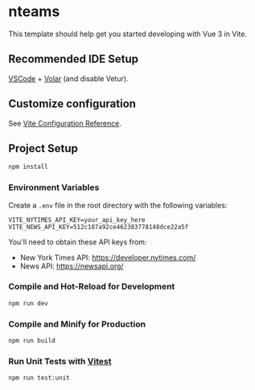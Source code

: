 # nteams

This template should help get you started developing with Vue 3 in Vite.

## Recommended IDE Setup

[VSCode](https://code.visualstudio.com/) + [Volar](https://marketplace.visualstudio.com/items?itemName=Vue.volar) (and disable Vetur).

## Customize configuration

See [Vite Configuration Reference](https://vite.dev/config/).

## Project Setup

```sh
npm install
```

### Environment Variables

Create a `.env` file in the root directory with the following variables:

```
VITE_NYTIMES_API_KEY=your_api_key_here
VITE_NEWS_API_KEY=512c187a92ce462383778148dce22a5f
```

You'll need to obtain these API keys from:

- New York Times API: https://developer.nytimes.com/
- News API: https://newsapi.org/

### Compile and Hot-Reload for Development

```sh
npm run dev
```

### Compile and Minify for Production

```sh
npm run build
```

### Run Unit Tests with [Vitest](https://vitest.dev/)

```sh
npm run test:unit
```
